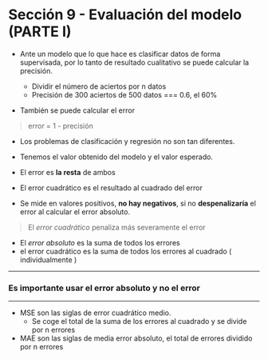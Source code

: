 # Sección 9 - Evaluación del modelo (PARTE I)

- Ante un modelo que lo que hace es clasificar datos de forma supervisada, por lo tanto de resultado cualitativo se puede calcular la precisión.

    - Dividir el número de aciertos por n datos
    - Precisión de 300 aciertos de 500 datos === 0.6, el 60%
- También se puede calcular el error
>error = 1 - precisión

- Los problemas de clasificación y regresión no son tan diferentes.

- Tenemos el valor obtenido del modelo y el valor esperado.
- El error  es **la resta** de ambos
- El error cuadrático es el resultado al cuadrado del error
- Se mide en valores positivos, **no hay negativos**, si no **despenalizaría** el error al calcular el error absoluto.
> El *error cuadrático* penaliza más severamente el error
- El *error absoluto* es la suma de todos los errores
- el error cuadrático es la suma de todos los errores al cuadrado ( individualmente )
---
### Es importante usar el error absoluto y no el error
----
- MSE son las siglas de error cuadrático medio.
    - Se coge el total de la suma de los errores al cuadrado y se divide por n errores
- MAE son las siglas de media error absoluto, el total de errores dividido por n errores




 
